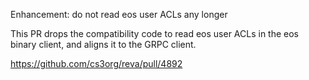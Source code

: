 Enhancement: do not read eos user ACLs any longer

This PR drops the compatibility code to read eos user ACLs
in the eos binary client, and aligns it to the GRPC client.

https://github.com/cs3org/reva/pull/4892
